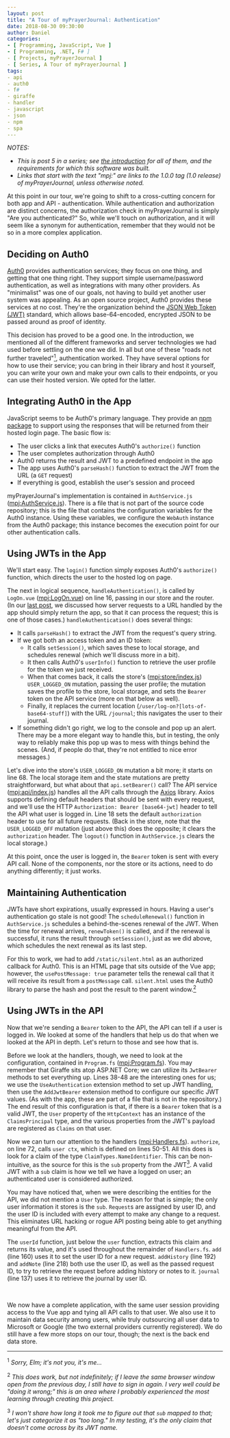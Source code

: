 ```yaml
---
layout: post
title: "A Tour of myPrayerJournal: Authentication"
date: 2018-08-30 09:30:00
author: Daniel
categories:
- [ Programming, JavaScript, Vue ]
- [ Programming, .NET, F# ]
- [ Projects, myPrayerJournal ]
- [ Series, A Tour of myPrayerJournal ]
tags:
- api
- auth0
- f#
- giraffe
- handler
- javascript
- json
- npm
- spa
---
```

_NOTES:_
- _This is post 5 in a series; see [the introduction][intro] for all of them, and the requirements for which this software was built._
- _Links that start with the text "mpj:" are links to the 1.0.0 tag (1.0 release) of myPrayerJournal, unless otherwise noted._

At this point in our tour, we're going to shift to a cross-cutting concern for both app and API - authentication. While authentication and authorization are distinct concerns, the authorization check in myPrayerJournal is simply "Are you authenticated?" So, while we'll touch on authorization, and it will seem like a synonym for authentication, remember that they would not be so in a more complex application.

## Deciding on Auth0

[Auth0][] provides authentication services; they focus on one thing, and getting that one thing right. They support simple username/password authentication, as well as integrations with many other providers. As "minimalist" was one of our goals, not having to build yet another user system was appealing. As an open source project, Auth0 provides these services at no cost. They're the organization behind the [JSON Web Token (JWT)][JWT] standard, which allows base-64-encoded, encrypted JSON to be passed around as proof of identity.

This decision has proved to be a good one. In the introduction, we mentioned all of the different frameworks and server technologies we had used before settling on the one we did. In all but one of these "roads not further traveled"<a href="#note-1"><sup>1</sup></a>, authentication worked. They have several options for how to use their service; you can bring in their library and host it yourself, you can write your own and make your own calls to their endpoints, or you can use their hosted version. We opted for the latter.

## Integrating Auth0 in the App

JavaScript seems to be Auth0's primary language. They provide an [npm package][npm] to support using the responses that will be returned from their hosted login page. The basic flow is:
- The user clicks a link that executes Auth0's `authorize()` function
- The user completes authorization through Auth0
- Auth0 returns the result and JWT to a predefined endpoint in the app
- The app uses Auth0's `parseHash()` function to extract the JWT from the URL (a `GET` request)
- If everything is good, establish the user's session and proceed

myPrayerJournal's implementation is contained in `AuthService.js` ([mpj:AuthService.js][AuthService.js]). There is a file that is not part of the source code repository; this is the file that contains the configuration variables for the Auth0 instance. Using these variables, we configure the `WebAuth` instance from the Auth0 package; this instance becomes the execution point for our other authentication calls.

## Using JWTs in the App

We'll start easy. The `login()` function simply exposes Auth0's `authorize()` function, which directs the user to the hosted log on page.

The next in logical sequence, `handleAuthentication()`, is called by `LogOn.vue` ([mpj:LogOn.vue][LogOn.vue]) on line 16, passing in our store and the router. (In our [last post][], we discussed how server requests to a URL handled by the app should simply return the app, so that it can process the request; this is one of those cases.) `handleAuthentication()` does several things:
- It calls `parseHash()` to extract the JWT from the request's query string.
- If we got both an access token and an ID token:
    - It calls `setSession()`, which saves these to local storage, and schedules renewal (which we'll discuss more in a bit).
    - It then calls Auth0's `userInfo()` function to retrieve the user profile for the token we just received.
    - When that comes back, it calls the store's ([mpj:store/index.js][store]) `USER_LOGGED_ON` mutation, passing the user profile; the mutation saves the profile to the store, local storage, and sets the `Bearer` token on the API service (more on that below as well).
    - Finally, it replaces the current location (`/user/log-on?[lots-of-base64-stuff]`) with the URL `/journal`; this navigates the user to their journal.
- If something didn't go right, we log to the console and pop up an alert. There may be a more elegant way to handle this, but in testing, the only way to reliably make this pop up was to mess with things behind the scenes. (And, if people do that, they're not entitled to nice error messages.)

Let's dive into the store's `USER_LOGGED_ON` mutation a bit more; it starts on line 68. The local storage item and the state mutations are pretty straightforward, but what about that `api.setBearer()` call? The API service ([mpj:api/index.js][api]) handles all the API calls through the [Axios][] library. Axios supports defining default headers that should be sent with every request, and we'll use the HTTP `Authorization: Bearer [base64-jwt]` header to tell the API what user is logged in. Line 18 sets the default `authorization` header to use for all future requests. (Back in the store, note that the `USER_LOGGED_OFF` mutation (just above this) does the opposite; it clears the `authorization` header. The `logout()` function in `AuthService.js` clears the local storage.)

At this point, once the user is logged in, the `Bearer` token is sent with every API call. None of the components, nor the store or its actions, need to do anything differently; it just works.

## Maintaining Authentication

JWTs have short expirations, usually expressed in hours. Having a user's authentication go stale is not good! The `scheduleRenewal()` function in `AuthService.js` schedules a behind-the-scenes renewal of the JWT. When the time for renewal arrives, `renewToken()` is called, and if the renewal is successful, it runs the result through `setSession()`, just as we did above, which schedules the next renewal as its last step.

For this to work, we had to add `/static/silent.html` as an authorized callback for Auth0. This is an HTML page that sits outside of the Vue app; however, the `usePostMessage: true` parameter tells the renewal call that it will receive its result from a `postMessage` call. `silent.html` uses the Auth0 library to parse the hash and post the result to the parent window.<a href="#note-2"><sup>2</sup></a>

## Using JWTs in the API

Now that we're sending a `Bearer` token to the API, the API can tell if a user is logged in. We looked at some of the handlers that help us do that when we looked at the API in depth. Let's return to those and see how that is.

Before we look at the handlers, though, we need to look at the configuration, contained in `Program.fs` ([mpj:Program.fs][Program.fs]). You may remember that Giraffe sits atop ASP.NET Core; we can utilize its `JwtBearer` methods to set everything up. Lines 38-48 are the interesting ones for us; we use the `UseAuthentication` extension method to set up JWT handling, then use the `AddJwtBearer` extension method to configure our specific JWT values. (As with the app, these are part of a file that is not in the repository.) The end result of this configuration is that, if there is a `Bearer` token that is a valid JWT, the `User` property of the `HttpContext` has an instance of the `ClaimsPrincipal` type, and the various properties from the JWT's payload are registered as `Claims` on that user.

Now we can turn our attention to the handlers ([mpj:Handlers.fs][Handlers.fs]). `authorize`, on line 72, calls `user ctx`, which is defined on lines 50-51. All this does is look for a claim of the type `ClaimTypes.NameIdentifier`. This can be non-intuitive, as the source for this is the `sub` property from the JWT<a href="#note-3"><sup>3</sup></a>. A valid JWT with a `sub` claim is how we tell we have a logged on user; an authenticated user is considered authorized.

You may have noticed that, when we were describing the entities for the API, we did not mention a `User` type. The reason for that is simple; the only user information it stores is the `sub`. `Request`s are assigned by user ID, and the user ID is included with every attempt to make any change to a request. This eliminates URL hacking or rogue API posting being able to get anything meaningful from the API.

The `userId` function, just below the `user` function, extracts this claim and returns its value, and it's used throughout the remainder of `Handlers.fs`. `add` (line 160) uses it to set the user ID for a new request. `addHistory` (line 192) and `addNote` (line 218) both use the user ID, as well as the passed request ID, to try to retrieve the request before adding history or notes to it. `journal` (line 137) uses it to retrieve the journal by user ID.

<p>&nbsp;</p>

We now have a complete application, with the same user session providing access to the Vue app and tying all API calls to that user. We also use it to maintain data security among users, while truly outsourcing all user data to Microsoft or Google (the two external providers currently registered). We do still have a few more stops on our tour, though; the next is the back end data store.

---

<a name="note-1"><sup>1</sup></a> _Sorry, Elm; it's not you, it's me..._

<a name="note-2"><sup>2</sup></a> _This does work, but not indefinitely; if I leave the same browser window open from the previous day, I still have to sign in again. I very well could be "doing it wrong;" this is an area where I probably experienced the most learning through creating this project._

<a name="note-3"><sup>3</sup></a> _I won't share how long it took me to figure out that `sub` mapped to that; let's just categorize it as "too long." In my testing, it's the only claim that doesn't come across by its JWT name._


[intro]: /2018/a-tour-of-myprayerjournal/introduction.html "A Tour of myPrayerJournal: Introduction | The Bit Badger Blog"
[Auth0]: https://auth0.com
[JWT]: https://jwt.io
[npm]: https://www.npmjs.com/package/auth0-js
[AuthService.js]: https://github.com/bit-badger/myPrayerJournal/blob/1.0.0/src/app/src/auth/AuthService.js "app/src/auth/AuthService.js | myPrayerJournal | GitHub"
[LogOn.vue]: https://github.com/bit-badger/myPrayerJournal/blob/1.0.0/src/app/src/components/user/LogOn.vue "app/src/components/user/LogOn.vue | myPrayerJournal | GitHub"
[last post]: /2018/a-tour-of-myprayerjournal/the-api.html "A Tour of myPrayerJournal: The API | The Bit Badger Blog"
[store]: https://github.com/bit-badger/myPrayerJournal/blob/1.0.0/src/app/src/store/index.js "app/src/store/index.js | myPrayerJournal | GitHub"
[api]: https://github.com/bit-badger/myPrayerJournal/blob/1.0.0/src/app/src/api/index.js "app/src/api/index.js | myPrayerJournal | GitHub"
[Axios]: https://www.npmjs.com/package/axios
[Program.fs]: https://github.com/bit-badger/myPrayerJournal/blob/1.0.0/src/api/MyPrayerJournal.Api/Program.fs "api/Program.fs | myPrayerJournal | GitHub"
[Handlers.fs]: https://github.com/bit-badger/myPrayerJournal/blob/1.0.0/src/api/MyPrayerJournal.Api/Handlers.fs "api/Handlers.fs | myPrayerJournal | GitHub"
